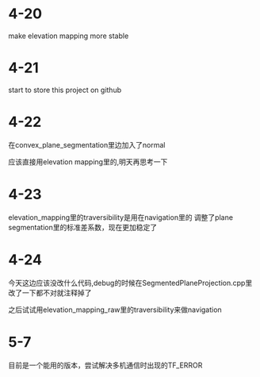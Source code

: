 # 4-20
make elevation mapping more stable

# 4-21
start to store this project on github

# 4-22
在convex_plane_segmentation里边加入了normal

应该直接用elevation mapping里的,明天再思考一下

# 4-23
elevation_mapping里的traversibility是用在navigation里的
调整了plane segmentation里的标准差系数，现在更加稳定了

# 4-24
今天这边应该没改什么代码,debug的时候在SegmentedPlaneProjection.cpp里改了一下都不对就注释掉了

之后试试用elevation_mapping_raw里的traversibility来做navigation

# 5-7
目前是一个能用的版本，尝试解决多机通信时出现的TF_ERROR

